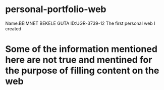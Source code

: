 # personal-portfolio-web
Name:BEIMNET BEKELE GUTA
ID:UGR-3739-12
The first personal web I created
# Some of the information mentioned here are not true and mentined for the purpose of filling content on the web
